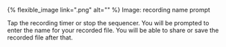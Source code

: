 ---
---

{% flexible_image link=".png" alt="" %}
Image: recording name prompt

Tap the recording timer or stop the sequencer. You will be prompted to enter the name for your recorded file. You will be able to share or save the recorded file after that.
